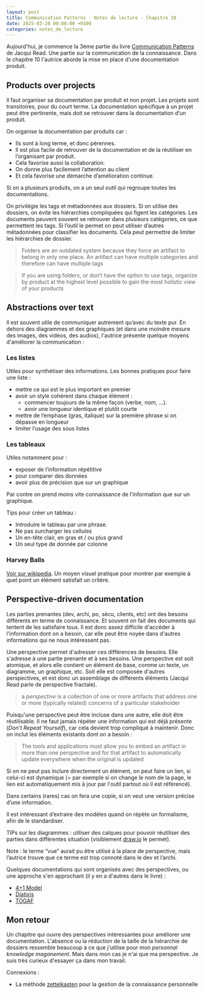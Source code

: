 ```yaml
---
layout: post
title: Communication Patterns - Notes de lecture - Chapitre 10
date: 2025-03-28 00:00:00 +0100
categories: notes_de_lecture
---
```

Aujourd'hui, je commence la 3ème partie du livre [Communication Patterns](https://communicationpatternsbook.com/) de Jacqui Read. 
Une partie sur la communication de la connaissance. 
Dans le chapitre 10 l'autrice aborde la mise en place d'une documentation produit. 

## Products over projects
Il faut organiser sa documentation par produit et non projet. 
Les projets sont transitoires, pour du court terme. 
La documentation spécifique à un projet peut être pertinente, mais doit se retrouver dans la documentation d’un produit. 

On organise la documentation par produits car : 
* Ils sont à long terme, et donc pérennes.  
* Il est plus facile de retrouver de la documentation et de la réutiliser en l’organisant par produit. 
* Cela favorise aussi la collaboration. 
* On donne plus facilement l’attention au client 
* Et cela favorise une démarche d’amélioration continue. 

Si on a plusieurs produits, on a un seul outil qui regroupe toutes les documentations. 

On privilégie les tags et métadonnées aux dossiers. 
Si on utilise des dossiers, on évite les hiérarchies compliquées qui figent les catégories. 
Les documents peuvent souvent se retrouver dans plusieurs catégories, ce que permettent les tags. 
Si l’outil le permet on peut utiliser d’autres métadonnées pour classifier les documents. 
Cela peut permettre de limiter les hiérarchies de dossier. 

> Folders are an outdated system because they force an artifact to belong in only one place. An artifact can have multiple categories and therefore can have multiple tags 

> If you are using folders, or don’t have the option to use tags, organize by product at the highest level possible to gain the most holistic view of your products

## Abstractions over text
Il est souvent utile de communiquer autrement qu’avec du texte pur. 
En dehors des diagrammes et des graphiques (et dans une moindre mesure des images, des vidéos, des audios), l'autrice présente quelque moyens d'améliorer la communication : 

### Les listes
Utiles pour synthétiser des informations. 
Les bonnes pratiques pour faire une liste : 
- mettre ce qui est le plus important en premier
- avoir un style cohérent dans chaque élément :
    - commencer toujours de la même façon (verbe, nom, …).
    - avoir une longueur identique et plutôt courte
- mettre de l’emphase (gras, italique) sur la première phrase si on dépasse en longueur
- limiter l’usage des sous listes

### Les tableaux
Utiles notamment pour : 
- exposer de l’information répétitive
- pour comparer des données
- avoir plus de précision que sur un graphique

Par contre on prend moins vite connaissance de l’information que sur un graphique. 

Tips pour créer un tableau : 
- Introduire le tableau par une phrase.
- Ne pas surcharger les cellules
- Un en-tête clair, en gras et / ou plus grand
- Un seul type de donnée par colonne

### Harvey Balls
[Voir sur wikipedia](https://en.wikipedia.org/wiki/Harvey_balls). 
Un moyen visuel pratique pour montrer par exemple à quel point un élément satisfait un critère. 

## Perspective-driven documentation
Les parties prenantes (dev, archi, po, sécu, clients, etc) ont des besoins différents en terme de connaissance. 
Et souvent on fait des documents qui tentent de les satisfaire tous. 
Il est donc assez difficile d'accéder à l'information dont on a besoin, car elle peut être noyée dans d'autres informations qui ne nous intéressent pas. 

Une perspective permet d'adresser ces différences de besoins. 
Elle s'adresse à une partie prenante et à ses besoins. 
Une perspective est soit atomique, et alors elle contient un élément de base, comme un texte, un diagramme, un graphique, etc. 
Soit elle est composée d'autres perspectives, et est donc un assemblage de différents éléments (Jacqui Read parle de perspective fractale). 

> a *perspective* is a collection of one or more artifacts that address one or more (typically related) concerns of a particular stakeholder

Puisqu'une perspective peut être incluse dans une autre, elle doit être réutilisable. 
Il ne faut jamais répéter une information qui est déjà présente (_Don’t Repeat Yourself_), car cela devient trop compliqué à maintenir. 
Donc on inclut les éléments existants dont on a besoin :

> The tools and applications must allow you to embed an artifact in more than one perspective and for that artifact to automatically update everywhere when the original is updated 

Si on ne peut pas inclure directement un élément, on peut faire un lien, si celui-ci est dynamique (= par exemple si on change le nom de la page, le lien est automatiquement mis à jour par l'outil partout où il est référencé). 

Dans certains (rares) cas on fera une copie, si on veut une version précise d’une information. 

Il est intéressant d’extraire des modèles quand on répète un formalisme, afin de le standardiser. 

TIPs sur les diagrammes : utiliser des calques pour pouvoir réutiliser des parties dans différentes situation (visiblement [draw.io](http://draw.io) le permet). 

Note : le terme “vue” aurait pu être utilisé à la place de perspective, mais l’autrice trouve que ce terme est trop connoté dans le dev et l’archi. 

Quelques documentations qui sont organisés avec des perspectives, ou une approche s'en approchant (il y en a d'autres dans le livre) : 
* [4+1 Model](https://en.wikipedia.org/wiki/4%2B1_architectural_view_model)
* [Diatixis](https://diataxis.fr/) 
* [TOGAF](https://www.opengroup.org/togaf/series-guides)

## Mon retour
Un chapitre qui ouvre des perspectives intéressantes pour améliorer une documentation. 
L'absence ou la réduction de la taille de la hiérarchie de dossiers ressemble beaucoup à ce que j'utilise pour mon _personnal knowledge maganement_. 
Mais dans mon cas je n'ai que ma perspective. 
Je suis très curieux d'essayer ça dans mon travail. 

Connexions : 
* La méthode [zettelkasten](https://fr.wikipedia.org/wiki/Zettelkasten) pour la gestion de la connaissance personnelle